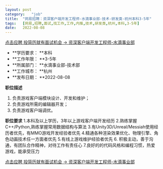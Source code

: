 ```yaml
---
layout:	post
category:	"job"
title:	"网易招聘：资深客户端开发工程师-水滴事业部-技术-研发类-杭州本科3-5年"
tags:	[网易,招聘,面试,找工作,工作,内推,技术,研发类,杭州,本科,3-5年]
date:	2022-08-08
---
```


[点击应聘 投简历就有面试机会 -> 资深客户端开发工程师-水滴事业部](http://mobile.bole.netease.com/bole/boleDetail?id=39710&employeeId=346f03c3cda5f04c&key=all)



- **学历要求： **本科
- **工作年限： **3-5年
- **所属部门： **水滴事业部-技术部
- **工作城市： **杭州
- **发布日期： **2022-08-08



**职位描述**
1. 负责游戏客户端模块设计、开发和维护；
2. 负责游戏所需的编辑器开发；
3. 负责游戏客户端调优。



**职位要求**
1.本科及以上学历，3年以上游戏客户端开发经历
2.熟练掌握C++/Python,熟练掌握常用数据结构与算法
3.有Unity3D/Unreal/Messiah使用经历者优先，有MMO游戏开发经验者优先
4.精通各种渲染效果优化、物理引擎、角色动画技术任一方面者优先
5.有线上游戏维护经验者优先
6. 积极主动，善于沟通，有团队合作精神，对待工作有责任心
7.良好的的代码风格和编程习惯，热爱游戏，能承受压力



[点击应聘 投简历就有面试机会 -> 资深客户端开发工程师-水滴事业部](http://mobile.bole.netease.com/bole/boleDetail?id=39710&employeeId=346f03c3cda5f04c&key=all)